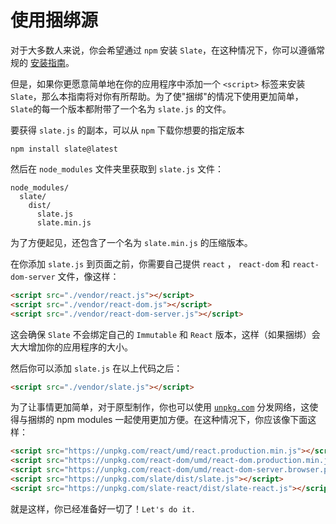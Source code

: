 # 使用捆绑源

对于大多数人来说，你会希望通过 `npm` 安装 `Slate`，在这种情况下，你可以遵循常规的 [安装指南](./01-installing-slate.md)。

但是，如果你更愿意简单地在你的应用程序中添加一个 `<script>` 标签来安装 `Slate`，那么本指南将对你有所帮助。为了使"捆绑"的情况下使用更加简单，`Slate`的每一个版本都附带了一个名为 `slate.js` 的文件。

要获得 `slate.js` 的副本，可以从 `npm` 下载你想要的指定版本

```
npm install slate@latest
```

然后在 `node_modules` 文件夹里获取到 `slate.js` 文件：

```
node_modules/
  slate/
    dist/
      slate.js
      slate.min.js
```

为了方便起见，还包含了一个名为 `slate.min.js` 的压缩版本。

在你添加 `slate.js` 到页面之前，你需要自己提供 `react` ， `react-dom` 和 `react-dom-server` 文件，像这样：

```html
<script src="./vendor/react.js"></script>
<script src="./vendor/react-dom.js"></script>
<script src="./vendor/react-dom-server.js"></script>
```

这会确保 `Slate` 不会绑定自己的 `Immutable` 和 `React` 版本，这样（如果捆绑）会大大增加你的应用程序的大小。

然后你可以添加 `slate.js` 在以上代码之后：

```html
<script src="./vendor/slate.js"></script>
```

为了让事情更加简单，对于原型制作，你也可以使用 [`unpkg.com`](https://unpkg.com/#/) 分发网络，这使得与捆绑的 npm modules 一起使用更加方便。在这种情况下，你应该像下面这样：

```html
<script src="https://unpkg.com/react/umd/react.production.min.js"></script>
<script src="https://unpkg.com/react-dom/umd/react-dom.production.min.js"></script>
<script src="https://unpkg.com/react-dom/umd/react-dom-server.browser.production.min.js"></script>
<script src="https://unpkg.com/slate/dist/slate.js"></script>
<script src="https://unpkg.com/slate-react/dist/slate-react.js"></script>
```

就是这样，你已经准备好一切了！`Let's do it.`
